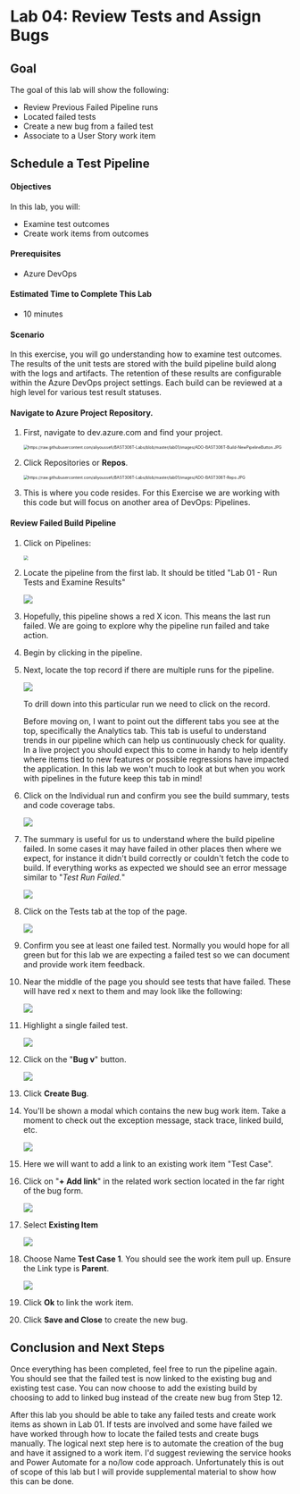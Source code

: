 # Lab 04: Review Tests and Assign Bugs

## Goal

The goal of this lab will show the following:

* Review Previous Failed Pipeline runs
* Located failed tests
* Create a new bug from a failed test
* Associate to a User Story work item

## Schedule a Test Pipeline

#### Objectives

In this lab, you will:

 * Examine test outcomes
 * Create work items from outcomes

#### Prerequisites

 * Azure DevOps


#### Estimated Time to Complete This Lab

 * 10 minutes

#### Scenario

In this exercise, you will go understanding how to examine test outcomes. The results of the unit tests are stored with the build pipeline build along with the logs and artifacts. The retention of these results are configurable within the Azure DevOps project settings. Each build can be reviewed at a high level for various test result statuses.

#### **Navigate to Azure Project Repository.**

1. First, navigate to dev.azure.com and find your project.      

    <img src="https://raw.githubusercontent.com/aliyoussefi/BAST306T-Labs/master/lab01/images/ADO-BAST306T-Project.JPG" alt="https://raw.githubusercontent.com/aliyoussefi/BAST306T-Labs/blob/master/lab01/images/ADO-BAST306T-Build-NewPipelineButton.JPG" style="zoom:50%;" />

1. Click Repositories or **Repos**.

   <img src="https://raw.githubusercontent.com/aliyoussefi/BAST306T-Labs/master/lab01/images/ADO-BAST306T-Repo.JPG" alt="https://raw.githubusercontent.com/aliyoussefi/BAST306T-Labs/blob/master/lab01/images/ADO-BAST306T-Repo.JPG" style="zoom:50%;" />

1. This is where you code resides. For this Exercise we are working with this code but will focus on another area of DevOps: Pipelines.

#### Review Failed Build Pipeline

1. Click on Pipelines:

     <img src="https://raw.githubusercontent.com/aliyoussefi/BAST306T-Labs/master/lab01/images/ADO-BAST306T-Build.JPG" style="zoom:50%;" />

1. Locate the pipeline from the first lab. It should be titled "Lab 01 - Run Tests and Examine Results"

     ![](https://raw.githubusercontent.com/aliyoussefi/BAST306T-Labs/master/lab03/images/ADO-Build-LocatePipeline.JPG)

1. Hopefully, this pipeline shows a red X icon. This means the last run failed. We are going to explore why the pipeline run failed and take action.

1. Begin by clicking in the pipeline.

1. Next, locate the top record if there are multiple runs for the pipeline. 

     ![](https://raw.githubusercontent.com/aliyoussefi/BAST306T-Labs/master/lab04/images/ADO-Build-Failed-Overview.JPG)

     To drill down into this particular run we need to click on the record.

     Before moving on, I want to point out the different tabs you see at the top, specifically the Analytics tab. This tab is useful to understand trends in our pipeline which can help us continuously check for quality. In a live project you should expect this to come in handy to help identify where items tied to new features or possible regressions have impacted the application. In this lab we won't much to look at but when you work with pipelines in the future keep this tab in mind!

     

1. Click on the Individual run and confirm you see the build summary, tests and code coverage tabs.

     ![](https://raw.githubusercontent.com/aliyoussefi/BAST306T-Labs/master/lab04/images/ADO-Build-Failed-Run-OverviewTab.JPG)

1. The summary is useful for us to understand where the build pipeline failed. In some cases it may have failed in other places then where we expect, for instance it didn't build correctly or couldn't fetch the code to build. If everything works as expected we should see an error message similar to "*Test Run Failed.*"

     ![](https://raw.githubusercontent.com/aliyoussefi/BAST306T-Labs/master/lab04/images/ADO-Build-Failed-Run-SummaryTab-TestRunFailed.JPG)

1. Click on the Tests tab at the top of the page.

     ![](https://raw.githubusercontent.com/aliyoussefi/BAST306T-Labs/master/lab04/images/ADO-Build-Failed-Run-TestsTab.JPG)

1. Confirm you see at least one failed test. Normally you would hope for all green but for this lab we are expecting a failed test so we can document and provide work item feedback.

1. Near the middle of the page you should see tests that have failed. These will have red x next to them and may look like the following:

     ![](https://raw.githubusercontent.com/aliyoussefi/BAST306T-Labs/master/lab04/images/ADO-Build-Failed-Run-TestsTab-FailedTests.JPG)

1. Highlight  a single failed test.

      ![](https://raw.githubusercontent.com/aliyoussefi/BAST306T-Labs/master/lab04/images/ADO-Build-Failed-Run-TestsTab-FailedTests.JPG)

1. Click on the "**Bug v**" button.

      ![](https://raw.githubusercontent.com/aliyoussefi/BAST306T-Labs/master/lab04/images/ADO-Build-Failed-Run-TestsTab-FailedTests-BugDropdown.JPG)

1. Click **Create Bug**.

1. You'll be shown a modal which contains the new bug work item. Take a moment to check out the exception message, stack trace, linked build, etc.

      

      ![](https://raw.githubusercontent.com/aliyoussefi/BAST306T-Labs/master/lab04/images/ADO-Build-Failed-Run-TestsTab-FailedTests-Bug-Overview.JPG)

1. Here we will want to add a link to an existing work item "Test Case".

1. Click on "**+ Add link**" in the related work section located in the far right of the bug form.

      ![](https://raw.githubusercontent.com/aliyoussefi/BAST306T-Labs/master/lab04/images/ADO-Build-Failed-Run-TestsTab-FailedTests-Bug-LinkWorkItemButton.JPG)

      

1. Select **Existing Item**

      ![](https://raw.githubusercontent.com/aliyoussefi/BAST306T-Labs/master/lab04/images/ADO-Build-Failed-Run-TestsTab-FailedTests-Bug-LinkWorkItemButton-Existing.JPG)

1. Choose Name **Test Case 1**. You should see the work item pull up. Ensure the Link type is **Parent**.

      ![](https://raw.githubusercontent.com/aliyoussefi/BAST306T-Labs/master/lab04/images/ADO-Build-Failed-Run-TestsTab-FailedTests-Bug-LinkTestCase.JPG)

1. Click **Ok** to link the work item.

1. Click **Save and Close** to create the new bug.

## **Conclusion and Next Steps**

Once everything has been completed, feel free to run the pipeline again. You should see that the failed test is now linked to the existing bug and existing test case. You can now choose to add the existing build by choosing to add to linked bug instead of the create new bug from Step 12.

After this lab you should be able to take any failed tests and create work items as shown in Lab 01. If tests are involved and some have failed we have worked through how to locate the failed tests and create bugs manually. The logical next step here is to automate the creation of the bug and have it assigned to a work item. I'd suggest reviewing the service hooks and Power Automate for a no/low code approach. Unfortunately this is out of scope of this lab but I will provide supplemental material to show how this can be done.